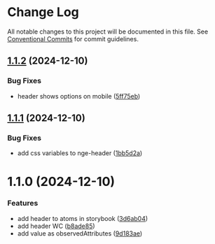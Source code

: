 # Change Log

All notable changes to this project will be documented in this file.
See [Conventional Commits](https://conventionalcommits.org) for commit guidelines.

## [1.1.2](https://github.com/no-gravity-company/no-gravity-elements/compare/@no-gravity-elements/header@1.1.1...@no-gravity-elements/header@1.1.2) (2024-12-10)

### Bug Fixes

- header shows options on mobile ([5ff75eb](https://github.com/no-gravity-company/no-gravity-elements/commit/5ff75ebdbe34ff189916ecf65d35321a116491c8))

## [1.1.1](https://github.com/no-gravity-company/no-gravity-elements/compare/@no-gravity-elements/header@1.1.0...@no-gravity-elements/header@1.1.1) (2024-12-10)

### Bug Fixes

- add css variables to nge-header ([1bb5d2a](https://github.com/no-gravity-company/no-gravity-elements/commit/1bb5d2a21bbe2a6c3982a6d8b0a014ecd3f7554b))

# 1.1.0 (2024-12-10)

### Features

- add header to atoms in storybook ([3d6ab04](https://github.com/no-gravity-company/no-gravity-elements/commit/3d6ab04248a2f69f7e36fb3857d8bd6206b40277))
- add header WC ([b8ade85](https://github.com/no-gravity-company/no-gravity-elements/commit/b8ade85c6ba761d5c87bb91ae058db8ccfcc2173))
- add value as observedAttributes ([9d183ae](https://github.com/no-gravity-company/no-gravity-elements/commit/9d183aeaba22f4396d98f1167418a17815b86286))
